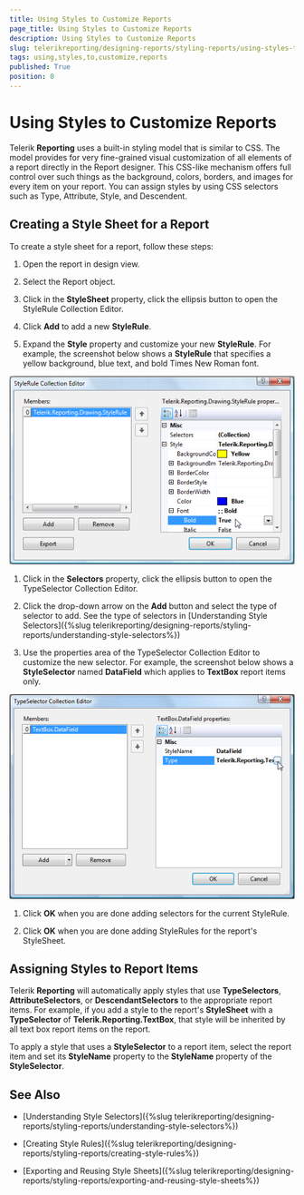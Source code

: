 ```yaml
---
title: Using Styles to Customize Reports
page_title: Using Styles to Customize Reports 
description: Using Styles to Customize Reports
slug: telerikreporting/designing-reports/styling-reports/using-styles-to-customize-reports
tags: using,styles,to,customize,reports
published: True
position: 0
---
```


# Using Styles to Customize Reports


Telerik __Reporting__  uses a built-in styling model that is similar to CSS. The model provides for very fine-grained visual customization of all elements of a report directly in the Report designer. This CSS-like mechanism offers full control over such things as the background, colors, borders, and images for every item on your report. You can assign styles by using CSS selectors such as Type, Attribute, Style, and Descendent.

## Creating a Style Sheet for a Report

To create a style sheet for a report, follow these steps:

1. Open the report in design view.

1. Select the Report object.

1. Click in the __StyleSheet__  property, click the ellipsis button to open the StyleRule Collection Editor.

1. Click __Add__  to add a new __StyleRule__.

1. Expand the __Style__  property and customize your new __StyleRule__. For example, the screenshot below shows a __StyleRule__  that specifies a yellow background, blue text, and bold Times New Roman font.  

  ![](images/Style1.png)

1. Click in the __Selectors__  property, click the ellipsis button to open the TypeSelector Collection Editor.

1. Click the drop-down arrow on the __Add__  button and select the type of selector to add. 
        		See the type of selectors in [Understanding Style Selectors]({%slug telerikreporting/designing-reports/styling-reports/understanding-style-selectors%})

1. Use the properties area of the TypeSelector Collection Editor to customize the new selector. For example, the screenshot below shows a __StyleSelector__  named __DataField__  which applies to __TextBox__  report items only.  

  ![](images/Style2.png)

1. Click __OK__  when you are done adding selectors for the current StyleRule.

1. Click __OK__  when you are done adding StyleRules for the report's StyleSheet.

## Assigning Styles to Report Items

Telerik __Reporting__  will automatically apply styles that use __TypeSelectors__, __AttributeSelectors__, or __DescendantSelectors__  to the appropriate report items. For example, if you add a style to the report's __StyleSheet__  with a __TypeSelector__  of __Telerik.Reporting.TextBox__, that style will be inherited by all text box report items on the report.

To apply a style that uses a __StyleSelector__ to a report item, select the report item and set its __StyleName__  property to the __StyleName__  property of the __StyleSelector__.

## See Also

 * [Understanding Style Selectors]({%slug telerikreporting/designing-reports/styling-reports/understanding-style-selectors%})

 * [Creating Style Rules]({%slug telerikreporting/designing-reports/styling-reports/creating-style-rules%})

 * [Exporting and Reusing Style Sheets]({%slug telerikreporting/designing-reports/styling-reports/exporting-and-reusing-style-sheets%})
